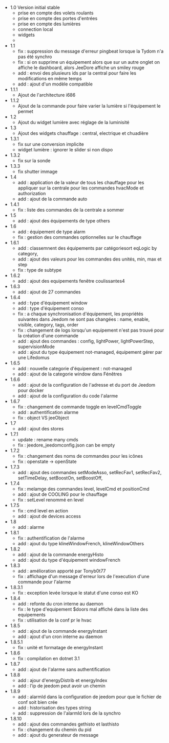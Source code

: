 * 1.0 Version initial stable
  * prise en compte des volets roulants
  * prise en compte des portes d'entrées
  * prise en compte des lumières
  * connection local
  * widgets
  * 
* 1.1
  * fix : suppression du message d'erreur pingbeat lorsque la Tydom n'a pas été synchro
  * fix : si on supprime un équipement alors que sur un autre onglet on affiche le dashboard, alors JeeDore affiche un smiley rouge
  * add : envoi des plusieurs ids par la central pour faire les modifications en même temps
  * add : ajout d'un modèle compatible
* 1.1.1
  * Ajout de l'architecture i686
* 1.1.2
  * Ajout de la commande pour faire varier la lumière si l'équipement le permet
* 1.2 
  * Ajout du widget lumière avec réglage de la luminisité
* 1.3
  * Ajout des widgets chauffage : central, electrique et chuadière
* 1.3.1
  * fix sur une conversion implicite
  * widget lumière : ignorer le slider si non dispo
* 1.3.2
  * fix sur la sonde
* 1.3.3
  * fix shutter immage
* 1.4
  * add : application de la valeur de tous les chauffage pour les appliquer sur la centrale pour les commandes hvacMode et authorization
  * add : ajout de la commande auto
* 1.4.1
  * fix : liste des commandes de la centrale a sommer
* 1.5
  * add : ajout des équipements de type others
* 1.6
  * add : équipement de type alarm
  * fix : gestion des commandes optionnelles sur le chauffage
* 1.6.1
  * add : classemnent des équipements par catégoriesort eqLogic by category, 
  * add : ajout des valeurs pour les commandes des unités, min, max et step
  * fix : type de subtype
* 1.6.2
  * add : ajout des equipements fenêtre coulissantes4
* 1.6.3
  * add : ajout de 27 commandes
* 1.6.4
  * add : type d'équipement window
  * add : type d'équipement conso
  * fix : a chaque synchronisation d'équipement, les propriétés suivantes dans Jeedom ne sont pas changées : name, enable, visible, category, tags, order
  * fix : changement de logs lorsqu'un equipement n'est pas trouvé pour la création d'une commande
  * add : ajout des commandes : config, lightPower, lightPowerStep, supervisionMode
  * add : ajout du type équipement not-managed, équipement gérer par une Lifedomus
* 1.6.5
  * add : nouvelle categorie d'équipement : not-managed
  * add : ajout de la categorie window dans Fénêtres
* 1.6.6
  * add : ajout de la configuration de l'adresse et du port de Jeedom pour docker
  * add : ajout de la configuration du code l'alarme
* 1.6.7
  * fix : changement de commande toggle en levelCmdToggle
  * add : authentification alarme
  * fix : object VS jeeObject
* 1.7
  * add : ajout des stores
* 1.7.1
  * update : rename many cmds
  * fix : jeedore_jeedomconfig.json can be empty
* 1.7.2
  * fix : changement des noms de commandes pour les icônes
  * fix : openstate -> openState
* 1.7.3
  * add : ajout des commandes setModeAsso, setRecFav1, setRecFav2, setTimeDelay, setBoostOn, setBoostOff, 
* 1.7.4
  * fix : melamge des commandes level, levelCmd et positionCmd
  * add : ajout de COOLING pour le chauffage
  * fix : setLevel renommé en level
* 1.7.5
  * fix : cmd level en action
  * add : ajout de devices access
* 1.8
  * add : alarme
* 1.8.1
  * fix : authentification de l'alarme
  * add : ajout du type klineWindowFrench, klineWindowOthers
* 1.8.2
  * add : ajout de la commande energyHisto
  * add : ajout du type d'équipement windowFrench
* 1.8.3
  * add : amélioration apporté par Tonyb0t77
  * fix : affichage d'un message d'erreur lors de l'execution d'une commande pour l'alarme
* 1.8.3.1
  * fix : exception levée lorsque le statut d'une conso est KO
* 1.8.4
  * add : refonte du cron interne au daemon
  * fix : le type d'equipement $doors mal affiché dans la liste des equipements
  * fix : utilisation de la conf pr le hvac
* 1.8.5
  * add : ajout de la commande energyInstant
  * add : ajout d'un cron interne au daemon
* 1.8.5.1
  * fix : unité et formatage de energyInstant
* 1.8.6
  * fix : compilation en dotnet 3.1
* 1.8.7
  * add : ajout de l'alarme sans authentification
* 1.8.8
  * add : ajour d'energyDistrib et energyIndex
  * add : l'ip de jeedom peut avoir un chemin
* 1.8.9
  * add : alarmId dans la configuration de jeedom pour que le fichier de conf soit bien crée
  * add : historisation des types string
  * add : suppression de l'alarmId lors de la synchro
* 1.8.10
  * add : ajout des commandes gethisto et lasthisto
  * fix : changement du chemin du pid
  * add : ajout du generateur de message